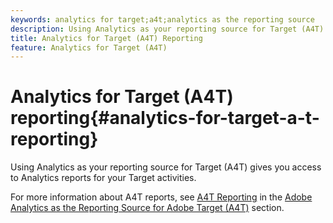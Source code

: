 ```yaml
---
keywords: analytics for target;a4t;analytics as the reporting source
description: Using Analytics as your reporting source for Target (A4T) gives you access to Analytics reports for your Target activities.
title: Analytics for Target (A4T) Reporting
feature: Analytics for Target (A4T)
---
```


# Analytics for Target (A4T) reporting{#analytics-for-target-a-t-reporting}

Using Analytics as your reporting source for Target (A4T) gives you access to Analytics reports for your Target activities.

For more information about A4T reports, see [A4T Reporting](/help/c-integrating-target-with-mac/a4t/reporting.md#concept_716AF8D545AD404EAAEE99A6DB7B9483) in the [Adobe Analytics as the Reporting Source for Adobe Target (A4T)](/help/c-integrating-target-with-mac/a4t/a4t.md#concept_7540C8C04259434AB6EE33B09F47A1DE) section. 
